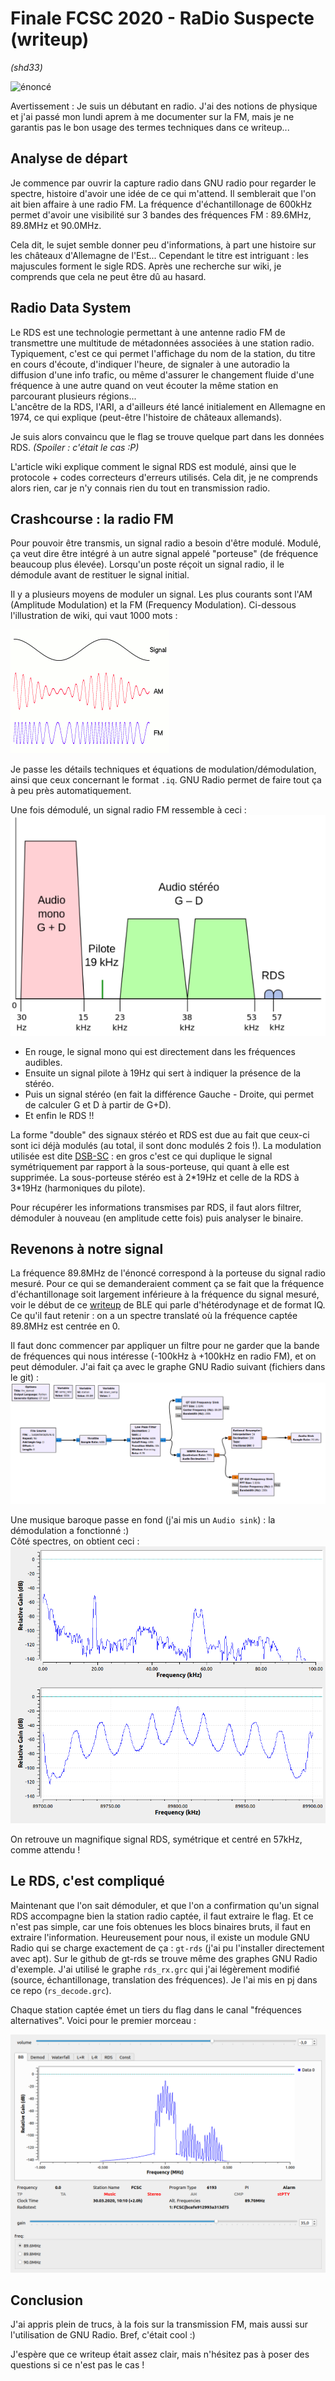 Finale FCSC 2020 - RaDio Suspecte (writeup)
===========================================
*(shd33)*

![énoncé](énoncé.png)

Avertissement : Je suis un débutant en radio. J'ai des notions de physique et j'ai passé mon lundi aprem à me documenter sur la FM, mais je ne garantis pas le bon usage des termes techniques dans ce writeup...

Analyse de départ
-----------------

Je commence par ouvrir la capture radio dans GNU radio pour regarder le spectre, histoire d'avoir une idée de ce qui m'attend. Il semblerait que l'on ait bien affaire à une radio FM. La fréquence d'échantillonage de 600kHz permet d'avoir une visibilité sur 3 bandes des fréquences FM : 89.6MHz, 89.8MHz et 90.0MHz.

Cela dit, le sujet semble donner peu d'informations, à part une histoire sur les châteaux d'Allemagne de l'Est... Cependant le titre est intriguant : les majuscules forment le sigle RDS. Après une recherche sur wiki, je comprends que cela ne peut être dû au hasard.

Radio Data System
-----------------

Le RDS est une technologie permettant à une antenne radio FM de transmettre une multitude de métadonnées associées à une station radio. Typiquement, c'est ce qui permet l'affichage du nom de la station, du titre en cours d'écoute, d'indiquer l'heure, de signaler à une autoradio la diffusion d'une info trafic, ou même d'assurer le changement fluide d'une fréquence à une autre quand on veut écouter la même station en parcourant plusieurs régions...  
L'ancêtre de la RDS, l'ARI, a d'ailleurs été lancé initialement en Allemagne en 1974, ce qui explique (peut-être l'histoire de châteaux allemands).

Je suis alors convaincu que le flag se trouve quelque part dans les données RDS. *(Spoiler : c'était le cas :P)*

L'article wiki explique comment le signal RDS est modulé, ainsi que le protocole + codes correcteurs d'erreurs utilisés.
Cela dit, je ne comprends alors rien, car je n'y connais rien du tout en transmission radio.

Crashcourse : la radio FM
-------------------------

Pour pouvoir être transmis, un signal radio a besoin d'être modulé. Modulé, ça veut dire être intégré à un autre signal appelé "porteuse" (de fréquence beaucoup plus élevée). Lorsqu'un poste réçoit un signal radio, il le démodule avant de restituer le signal initial.

Il y a plusieurs moyens de moduler un signal. Les plus courants sont l'AM (Amplitude Modulation) et la FM (Frequency Modulation). Ci-dessous l'illustration de wiki, qui vaut 1000 mots :

![AM/FM](am_fm.png)

Je passe les détails techniques et équations de modulation/démodulation, ainsi que ceux concernant le format `.iq`. GNU Radio permet de faire tout ça à peu près automatiquement.

Une fois démodulé, un signal radio FM ressemble à ceci :
![fm démodulé](fm_schema.png)

- En rouge, le signal mono qui est directement dans les fréquences audibles.
- Ensuite un signal pilote à 19Hz qui sert à indiquer la présence de la stéréo.
- Puis un signal stéréo (en fait la différence Gauche - Droite, qui permet de calculer G et D à partir de G+D).
- Et enfin le RDS !!

La forme "double" des signaux stéréo et RDS est due au fait que ceux-ci sont ici déjà modulés (au total, il sont donc modulés 2 fois !). La modulation utilisée est dite [DSB-SC](https://en.wikipedia.org/wiki/Double-sideband_suppressed-carrier_transmission) : en gros c'est ce qui duplique le signal symétriquement par rapport à la sous-porteuse, qui quant à elle est supprimée.
La sous-porteuse stéréo est à 2\*19Hz et celle de la RDS à 3\*19Hz (harmoniques du pilote).

Pour récupérer les informations transmises par RDS, il faut alors filtrer, démoduler à nouveau (en amplitude cette fois) puis analyser le binaire.

Revenons à notre signal
-----------------------

La fréquence 89.8MHz de l'énoncé correspond à la porteuse du signal radio mesuré. Pour ce qui se demanderaient comment ça se fait que la fréquence d'échantillonage soit largement inférieure à la fréquence du signal mesuré, voir le début de ce [writeup](https://github.com/tchup-dev/FCSC-2020/blob/master/ble.md) de BLE qui parle d'hétérodynage et de format IQ.  
Ce qu'il faut retenir : on a un spectre translaté où la fréquence captée 89.8MHz est centrée en 0.

Il faut donc commencer par appliquer un filtre pour ne garder que la bande de fréquences qui nous intéresse (-100kHz à +100kHz en radio FM), et on peut démoduler.
J'ai fait ça avec le graphe GNU Radio suivant (fichiers dans le git) :
![demod_fm](demod_fm.png)

Une musique baroque passe en fond (j'ai mis un `Audio sink`) : la démodulation a fonctionné :)  
Côté spectres, on obtient ceci :
![spectre demod](demod_spectrum.png)

On retrouve un magnifique signal RDS, symétrique et centré en 57kHz, comme attendu !

Le RDS, c'est compliqué
-----------------------

Maintenant que l'on sait démoduler, et que l'on a confirmation qu'un signal RDS accompagne bien la station radio captée, il faut extraire le flag.
Et ce n'est pas simple, car une fois obtenues les blocs binaires bruts, il faut en extraire l'information. Heureusement pour nous, il existe un module GNU Radio qui se charge exactement de ça : `gt-rds` (j'ai pu l'installer directement avec apt).
Sur le github de gt-rds se trouve même des graphes GNU Radio d'exemple.
J'ai utilisé le graphe `rds_rx.grc` qui j'ai légèrement modifié (source, échantillonage, translation des fréquences).
Je l'ai mis en pj dans ce repo (`rs_decode.grc`).

Chaque station captée émet un tiers du flag dans le canal "fréquences alternatives".
Voici pour le premier morceau :

![flag](flag.png)

Conclusion
----------

J'ai appris plein de trucs, à la fois sur la transmission FM, mais aussi sur l'utilisation de GNU Radio. Bref, c'était cool :)

J'espère que ce writeup était assez clair, mais n'hésitez pas à poser des questions si ce n'est pas le cas !